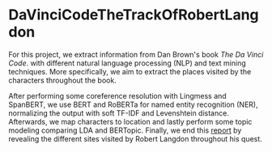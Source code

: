 # DaVinciCodeTheTrackOfRobertLangdon

For this project, we extract information from Dan Brown's book <em>The Da Vinci Code</em>. with different natural language processing (NLP) and text mining techniques. More specifically, we aim to extract the places visited by the characters throughout the book.

After performing some coreference resolution with Lingmess and SpanBERT, we use BERT and RoBERTa for named entity recognition (NER), normalizing the output with soft TF-IDF and Levenshtein distance. Afterwards, we map characters to location and lastly perform some topic modeling comparing LDA and BERTopic. Finally, we end this [report](https://github.com/KristianvK/DaVinciCodeTheTrackOfRobertLangdon/blob/main/Da_Vinci_Code__The_Track_of_Robert_Langdon.pdf) by revealing the different sites visited by Robert Langdon throughout his quest.
